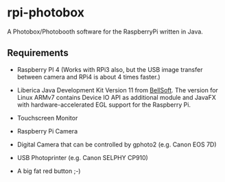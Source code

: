 # rpi-photobox

A Photobox/Photobooth software for the RaspberryPi written in Java.

## Requirements

- Raspberry PI 4 (Works with RPi3 also, but the USB image transfer between camera and RPi4 is about 4 times faster.)

- Liberica Java Development Kit Version 11 from [BellSoft](https://bell-sw.com/java11). The version for Linux ARMv7 contains Device IO API as additional module and JavaFX with hardware-accelerated EGL support for the Raspberry Pi.

- Touchscreen Monitor

- Raspberry Pi Camera

- Digital Camera that can be controlled by gphoto2 (e.g. Canon EOS 7D)

- USB Photoprinter (e.g. Canon SELPHY CP910)

- A big fat red button ;-)
